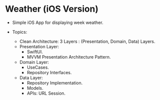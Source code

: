 # Weather (iOS Version)

- Simple iOS App for displaying week weather.

- Topics:
  * Clean Architecture: 3 Layers : (Presentation, Domain, Data) Layers.
  * Presentation Layer:
    * SwiftUI.
    * MVVM Presentation Architecture Pattern.
  * Domain Layer:
    * UseCases.
    * Repository Interfaces.
  * Data Layer:
    * Repository Implementation.
    * Models.
    * APIs: URL Session.
